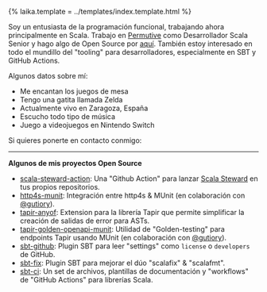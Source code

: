 {%
	laika.template = ../templates/index.template.html
%}

Soy un entusiasta de la programación funcional, trabajando ahora principalmente en Scala. Trabajo en [Permutive](https://permutive.com) como Desarrollador Scala Senior y hago algo de Open Source por [aquí](https://github.com/alejandrohdezma?tab=repositories). También estoy interesado en todo el mundillo del "tooling" para desarrolladores, especialmente en SBT y GitHub Actions.

Algunos datos sobre mí:

- Me encantan los juegos de mesa <i class="fas fa-dice-d20"></i>
- Tengo una gatita llamada Zelda <i class="fas fa-cat"></i>
- Actualmente vivo en Zaragoza, España <i class="fas fa-home"></i>
- Escucho todo tipo de música <i class="fas fa-music"></i>
- Juego a videojuegos en Nintendo Switch <i class="fas fa-gamepad"></i>

Si quieres ponerte en contacto conmigo:

<address>
	<a href="mailto:info@alejandrohdezma.com" target="_blank"><i class="fas fa-envelope"></i></a>
	<a href="https://github.com/alejandrohdezma" target="_blank"><i class="fab fa-github"></i></a>
	<a href="https://twitter.com/alejandrohdezma" target="_blank"><i class="fab fa-twitter"></i></a>
</address>

---

**<i class="fab fa-github"></i> Algunos de mis proyectos Open Source**

- [scala-steward-action](https://github.com/scala-steward-org/scala-steward-action)</a>: Una "Github Action" para lanzar [Scala Steward](https://github.com/scala-steward-org/scala-steward) en tus propios repositorios.
- [http4s-munit](https://github.com/alejandrohdezma/http4s-munit): Integración entre http4s & MUnit (en colaboración con [@gutiory](https://github.com/gutiory)).
- [tapir-anyof](https://github.com/alejandrohdezma/tapir-anyof): Extension para la librería Tapir que permite simplificar la creación de salidas de error para ASTs.
- [tapir-golden-openapi-munit](https://github.com/alejandrohdezma/tapir-golden-openapi-munit): Utilidad de "Golden-testing" para endpoints Tapir usando MUnit (en colaboración con [@gutiory](https://github.com/gutiory)).
- [sbt-github](https://github.com/alejandrohdezma/sbt-github): Plugin SBT para leer "settings" como `license` o `developers` de GitHub.
- [sbt-fix](https://github.com/alejandrohdezma/sbt-fix): Plugin SBT para mejorar el dúo "scalafix" & "scalafmt".
- [sbt-ci](https://github.com/alejandrohdezma/sbt-ci): Un set de archivos, plantillas de documentación y "workflows" de "GitHub Actions" para librerías Scala.
